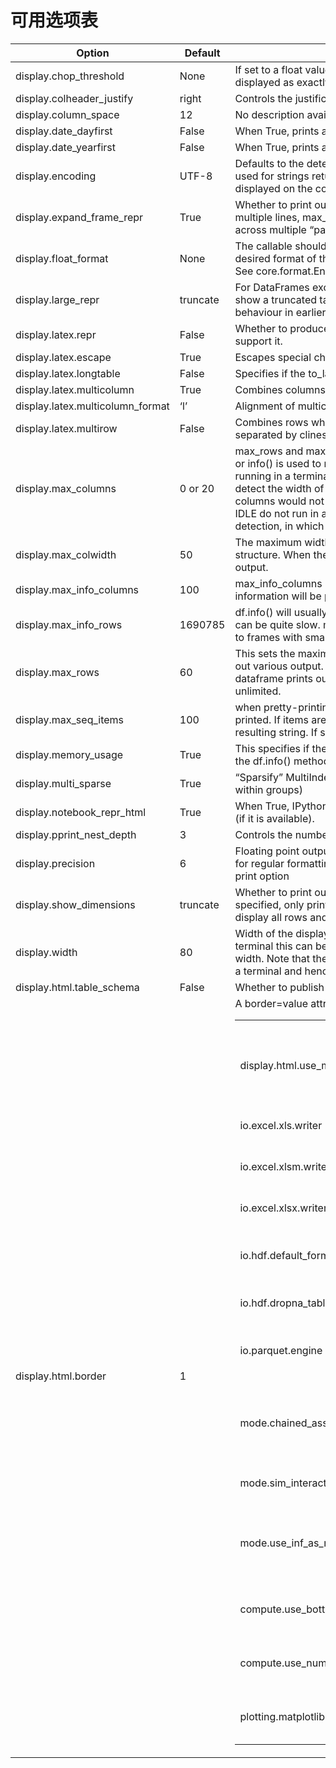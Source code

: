 # 可用选项表

Option | Default | Function
---|---|---
display.chop_threshold | None | If set to a float value, all float values smaller then the given threshold will be displayed as exactly 0 by repr and friends.
display.colheader_justify | right | Controls the justification of column headers. used by DataFrameFormatter.
display.column_space | 12 | No description available.
display.date_dayfirst | False | When True, prints and parses dates with the day first, eg 20/01/2005
display.date_yearfirst | False | When True, prints and parses dates with the year first, eg 2005/01/20
display.encoding | UTF-8 | Defaults to the detected encoding of the console. Specifies the encoding to be used for strings returned by to_string, these are generally strings meant to be displayed on the console.
display.expand_frame_repr | True | Whether to print out the full DataFrame repr for wide DataFrames across multiple lines, max_columns is still respected, but the output will wrap-around across multiple “pages” if its width exceeds display.width.
display.float_format | None | The callable should accept a floating point number and return a string with the desired format of the number. This is used in some places like SeriesFormatter. See core.format.EngFormatter for an example.
display.large_repr | truncate | For DataFrames exceeding max_rows/max_cols, the repr (and HTML repr) can show a truncated table (the default), or switch to the view from df.info() (the behaviour in earlier versions of Pandas). allowable settings, [‘truncate’, ‘info’]
display.latex.repr | False | Whether to produce a latex DataFrame representation for jupyter frontends that support it.
display.latex.escape | True | Escapes special characters in DataFrames, when using the to_latex method.
display.latex.longtable | False | Specifies if the to_latex method of a DataFrame uses the longtable format.
display.latex.multicolumn | True | Combines columns when using a MultiIndex
display.latex.multicolumn_format | ‘l’ | Alignment of multicolumn labels
display.latex.multirow | False | Combines rows when using a MultiIndex. Centered instead of top-aligned, separated by clines.
display.max_columns | 0 or 20 | max_rows and max_columns are used in __repr__() methods to decide if to_string() or info() is used to render an object to a string. In case Python/IPython is running in a terminal this is set to 0 by default and Pandas will correctly auto-detect the width of the terminal and switch to a smaller format in case all columns would not fit vertically. The IPython notebook, IPython qtconsole, or IDLE do not run in a terminal and hence it is not possible to do correct auto-detection, in which case the default is set to 20. ‘None’ value means unlimited.
display.max_colwidth | 50 | The maximum width in characters of a column in the repr of a Pandas data structure. When the column overflows, a “…” placeholder is embedded in the output.
display.max_info_columns | 100 | max_info_columns is used in DataFrame.info method to decide if per column information will be printed.
display.max_info_rows | 1690785 | df.info() will usually show null-counts for each column. For large frames this can be quite slow. max_info_rows and max_info_cols limit this null check only to frames with smaller dimensions then specified.
display.max_rows | 60 | This sets the maximum number of rows Pandas should output when printing out various output. For example, this value determines whether the repr() for a dataframe prints out fully or just a summary repr. ‘None’ value means unlimited.
display.max_seq_items | 100 | when pretty-printing a long sequence, no more then max_seq_items will be printed. If items are omitted, they will be denoted by the addition of “…” to the resulting string. If set to None, the number of items to be printed is unlimited.
display.memory_usage | True | This specifies if the memory usage of a DataFrame should be displayed when the df.info() method is invoked.
display.multi_sparse | True | “Sparsify” MultiIndex display (don’t display repeated elements in outer levels within groups)
display.notebook_repr_html | True | When True, IPython notebook will use html representation for Pandas objects (if it is available).
display.pprint_nest_depth | 3 | Controls the number of nested levels to process when pretty-printing
display.precision | 6 | Floating point output precision in terms of number of places after the decimal, for regular formatting as well as scientific notation. Similar to numpy’s precision print option
display.show_dimensions | truncate | Whether to print out dimensions at the end of DataFrame repr. If ‘truncate’ is specified, only print out the dimensions if the frame is truncated (e.g. not display all rows and/or columns)
display.width | 80 | Width of the display in characters. In case python/IPython is running in a terminal this can be set to None and Pandas will correctly auto-detect the width. Note that the IPython notebook, IPython qtconsole, or IDLE do not run in a terminal and hence it is not possible to correctly detect the width.
display.html.table_schema | False | Whether to publish a Table Schema representation for frontends that support it.
display.html.border | 1 | A border=value attribute is inserted in the <table> tag for the DataFrame HTML repr.
display.html.use_mathjax | True | When True, Jupyter notebook will process table contents using MathJax, rendering mathematical expressions enclosed by the dollar symbol.
io.excel.xls.writer | xlwt | The default Excel writer engine for ‘xls’ files.
io.excel.xlsm.writer | openpyxl | The default Excel writer engine for ‘xlsm’ files. Available options: ‘openpyxl’ (the default).
io.excel.xlsx.writer | openpyxl | The default Excel writer engine for ‘xlsx’ files.
io.hdf.default_format | None | default format writing format, if None, then put will default to ‘fixed’ and append will default to ‘table’
io.hdf.dropna_table | True | drop ALL nan rows when appending to a table
io.parquet.engine | None | The engine to use as a default for parquet reading and writing. If None then try ‘pyarrow’ and ‘fastparquet’
mode.chained_assignment | warn | Controls SettingWithCopyWarning: ‘raise’, ‘warn’, or None. Raise an exception, warn, or no action if trying to use chained assignment.
mode.sim_interactive | False | Whether to simulate interactive mode for purposes of testing.
mode.use_inf_as_na | False | True means treat None, NaN, -INF, INF as NA (old way), False means None and NaN are null, but INF, -INF are not NA (new way).
compute.use_bottleneck | True | Use the bottleneck library to accelerate computation if it is installed.
compute.use_numexpr | True | Use the numexpr library to accelerate computation if it is installed.
plotting.matplotlib.register_converters | True | Register custom converters with matplotlib. Set to False to de-register.